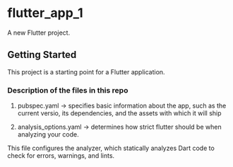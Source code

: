 # flutter_app_1

A new Flutter project.

## Getting Started

This project is a starting point for a Flutter application.

### Description of the files in this repo
1. pubspec.yaml -> specifies basic information about the app, such as the current versio, its dependencies, and the assets with which it will ship

2. analysis_options.yaml -> determines how strict flutter should be when analyzing your code. 

This file configures the analyzer, which statically analyzes Dart code to check for errors, warnings, and lints.
